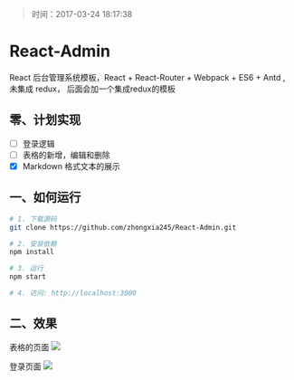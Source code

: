 >时间：2017-03-24 18:17:38

# React-Admin
React 后台管理系统模板，React + React-Router + Webpack + ES6 + Antd , 未集成 redux， 后面会加一个集成redux的模板

## 零、计划实现
- [ ] 登录逻辑
- [ ] 表格的新增，编辑和删除
- [x] Markdown 格式文本的展示

## 一、如何运行
```bash
# 1. 下载源码
git clone https://github.com/zhongxia245/React-Admin.git

# 2. 安装依赖
npm install

# 3. 运行
npm start

# 4. 访问: http://localhost:3000
```



## 二、效果
表格的页面
![](https://ww1.sinaimg.cn/large/006tKfTcly1fdy3mtk9i8j30qw0ir40k.jpg)

登录页面
![](https://ww4.sinaimg.cn/large/006tKfTcly1fdy3ndcl65j30qx0ihmxt.jpg)



